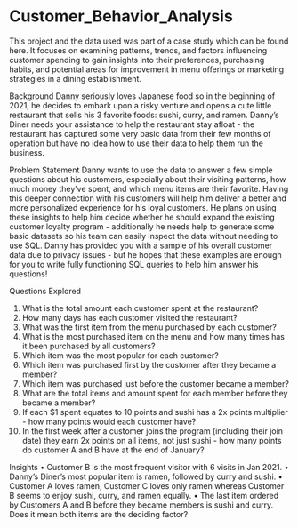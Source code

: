 # Customer_Behavior_Analysis

This project and the data used was part of a case study which can be found here. It focuses on examining patterns, trends, and factors influencing customer spending to gain insights into their preferences, purchasing habits, and potential areas for improvement in menu offerings or marketing strategies in a dining establishment.

Background
Danny seriously loves Japanese food so in the beginning of 2021, he decides to embark upon a risky venture and opens a cute little restaurant that sells his 3 favorite foods: sushi, curry, and ramen. Danny’s Diner needs your assistance to help the restaurant stay afloat - the restaurant has captured some very basic data from their few months of operation but have no idea how to use their data to help them run the business.

Problem Statement
Danny wants to use the data to answer a few simple questions about his customers, especially about their visiting patterns, how much money they’ve spent, and which menu items are their favorite. Having this deeper connection with his customers will help him deliver a better and more personalized experience for his loyal customers. He plans on using these insights to help him decide whether he should expand the existing customer loyalty program - additionally he needs help to generate some basic datasets so his team can easily inspect the data without needing to use SQL. Danny has provided you with a sample of his overall customer data due to privacy issues - but he hopes that these examples are enough for you to write fully functioning SQL queries to help him answer his questions!
 
Questions Explored
1.	What is the total amount each customer spent at the restaurant?
2.	How many days has each customer visited the restaurant?
3.	What was the first item from the menu purchased by each customer?
4.	What is the most purchased item on the menu and how many times has it been purchased by all customers?
5.	Which item was the most popular for each customer?
6.	Which item was purchased first by the customer after they became a member?
7.	Which item was purchased just before the customer became a member?
8.	What are the total items and amount spent for each member before they became a member?
9.	If each $1 spent equates to 10 points and sushi has a 2x points multiplier - how many points would each customer have?
10.	In the first week after a customer joins the program (including their join date) they earn 2x points on all items, not just sushi - how many points do customer A and B have at the end of January?

Insights
•	Customer B is the most frequent visitor with 6 visits in Jan 2021.
•	Danny’s Diner’s most popular item is ramen, followed by curry and sushi.
•	Customer A loves ramen, Customer C loves only ramen whereas Customer B seems to enjoy sushi, curry, and ramen equally.
•	The last item ordered by Customers A and B before they became members is sushi and curry. Does it mean both items are the deciding factor?
